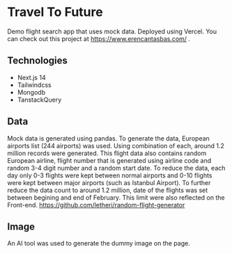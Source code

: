 # Travel To Future
Demo flight search app that uses mock data. Deployed using Vercel. You can check out this project at https://www.erencantasbas.com/ .

## Technologies
- Next.js 14
- Tailwindcss
- Mongodb
- TanstackQuery

## Data
Mock data is generated using pandas. To generate the data, European airports list (244 airports) was used. Using combination of each, around 1.2 million records were generated. 
This flight data also contains random European airline, flight number that is generated using airline code and random 3-4 digit number and a random start date. To reduce the data, each day only 0-3 flights were kept between normal airports and 0-10 flights were kept between major airports (such as Istanbul Airport). To further reduce the data count to around 1.2 million, date of the flights was set between begining and end of February. This limit were also reflected on the Front-end.
https://github.com/letheri/random-flight-generator

## Image
An AI tool was used to generate the dummy image on the page.

